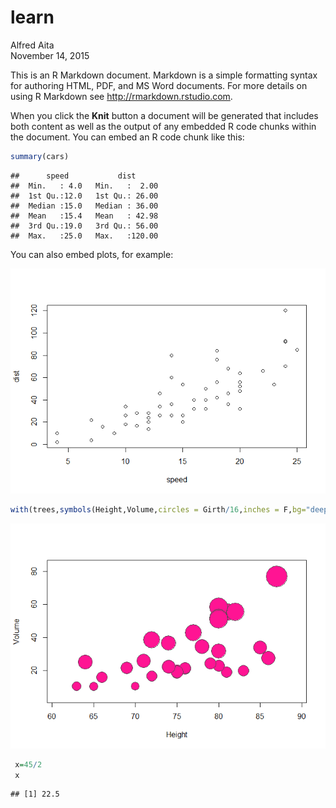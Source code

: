 # learn
Alfred Aita  
November 14, 2015  


This is an R Markdown document. Markdown is a simple formatting syntax for authoring HTML, PDF, and MS Word documents. For more details on using R Markdown see <http://rmarkdown.rstudio.com>.

When you click the **Knit** button a document will be generated that includes both content as well as the output of any embedded R code chunks within the document. You can embed an R code chunk like this:


```r
summary(cars)
```

```
##      speed           dist       
##  Min.   : 4.0   Min.   :  2.00  
##  1st Qu.:12.0   1st Qu.: 26.00  
##  Median :15.0   Median : 36.00  
##  Mean   :15.4   Mean   : 42.98  
##  3rd Qu.:19.0   3rd Qu.: 56.00  
##  Max.   :25.0   Max.   :120.00
```

You can also embed plots, for example:

![](testing_files/figure-html/unnamed-chunk-3-1.png) 


```r
with(trees,symbols(Height,Volume,circles = Girth/16,inches = F,bg="deeppink",fg ="grey30"))
```

![](testing_files/figure-html/unnamed-chunk-4-1.png) 




```r
 x=45/2
 x
```

```
## [1] 22.5
```
